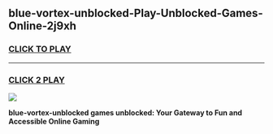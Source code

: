 
## blue-vortex-unblocked-Play-Unblocked-Games-Online-2j9xh
<h3>
<a href="https://premium76.site?title=blue-vortex-unblocked&ref=25A">CLICK TO PLAY</a></h3>
<hr>

<h3>
<a href="https://premium76.site?title=blue-vortex-unblocked&ref=25A">CLICK 2 PLAY</a>
  
</h3>

<a href="https://premium76.site?title=blue-vortex-unblocked&ref=25A"><img src="https://clearcache.store/games.png"></a>


**blue-vortex-unblocked games unblocked: Your Gateway to Fun and Accessible Online Gaming**
